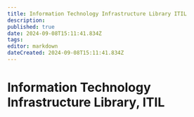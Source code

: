 ```yaml
---
title: Information Technology Infrastructure Library ITIL
description: 
published: true
date: 2024-09-08T15:11:41.834Z
tags: 
editor: markdown
dateCreated: 2024-09-08T15:11:41.834Z
---
```


# Information Technology Infrastructure Library, ITIL

